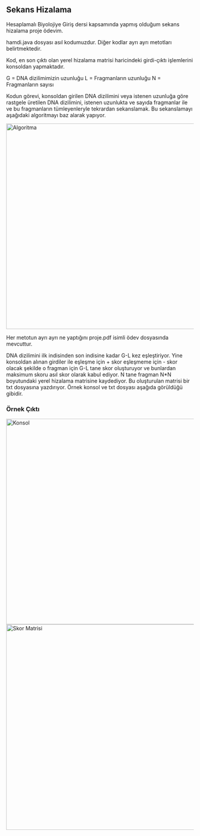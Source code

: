 ## Sekans Hizalama

Hesaplamalı Biyolojiye Giriş dersi kapsamında yapmış olduğum sekans hizalama proje ödevim.

hamdi.java dosyası asıl kodumuzdur. Diğer kodlar ayrı ayrı metotları belirtmektedir.

Kod, en son çıktı olan yerel hizalama matrisi haricindeki girdi-çıktı işlemlerini konsoldan yapmaktadır.

G = DNA dizilimimizin uzunluğu
L = Fragmanların uzunluğu 
N = Fragmanların sayısı

Kodun görevi, konsoldan girilen DNA dizilimini veya istenen uzunluğa göre rastgele üretilen DNA dizilimini, istenen uzunlukta ve sayıda fragmanlar ile ve bu fragmanların tümleyenleryle tekrardan sekanslamak. Bu sekanslamayı aşağıdaki algoritmayı baz alarak yapıyor. 

<img width="550" alt="Algoritma" src="https://user-images.githubusercontent.com/70757964/233127269-9ca10e8e-4656-4212-945e-5c5d43ab3d1f.png">

Her metotun ayrı ayrı ne yaptığını proje.pdf isimli ödev dosyasında mevcuttur.

DNA dizilimini ilk indisinden son indisine kadar G-L kez eşleştiriyor. Yine konsoldan alınan girdiler ile eşleşme için + skor eşleşmeme için - skor olacak şekilde o fragman için G-L tane skor oluşturuyor ve bunlardan maksimum skoru asıl skor olarak kabul ediyor. N tane fragman N*N boyutundaki yerel hizalama matrisine kaydediyor. Bu oluşturulan matrisi bir txt dosyasına yazdırıyor. Örnek konsol ve txt dosyası aşağıda görüldüğü gibidir.

### Örnek Çıktı
<img width="550" alt="Konsol" src="https://user-images.githubusercontent.com/70757964/233133067-686319d5-5c88-4a9e-988c-a33a6e4c6070.png">
<img width="550" alt="Skor Matrisi" src="https://user-images.githubusercontent.com/70757964/233133086-84176c89-9cc7-4b40-bfdb-f2af3423aea9.png">

